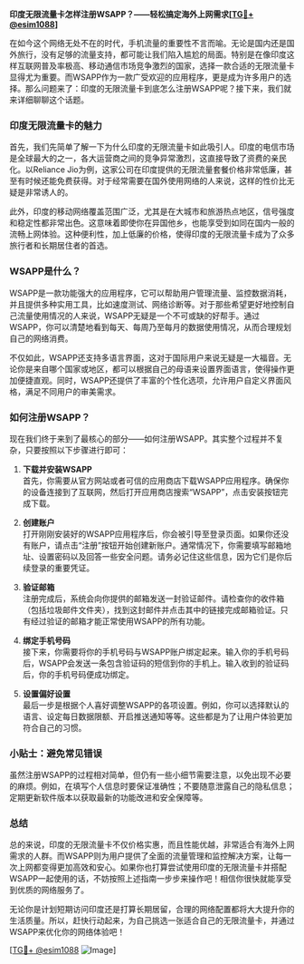 **印度无限流量卡怎样注册WSAPP？——轻松搞定海外上网需求[[TG💪+ @esim1088](https://t.me/s/esim1088)]**

在如今这个网络无处不在的时代，手机流量的重要性不言而喻。无论是国内还是国外旅行，没有足够的流量支持，都可能让我们陷入尴尬的局面。特别是在像印度这样互联网普及率极高、移动通信市场竞争激烈的国家，选择一款合适的无限流量卡显得尤为重要。而WSAPP作为一款广受欢迎的应用程序，更是成为许多用户的选择。那么问题来了：印度的无限流量卡到底怎么注册WSAPP呢？接下来，我们就来详细聊聊这个话题。

### 印度无限流量卡的魅力

首先，我们先简单了解一下为什么印度的无限流量卡如此吸引人。印度的电信市场是全球最大的之一，各大运营商之间的竞争异常激烈，这直接导致了资费的亲民化。以Reliance Jio为例，这家公司在印度提供的无限流量套餐价格非常低廉，甚至有时候还能免费获得。对于经常需要在国外使用网络的人来说，这样的性价比无疑是非常诱人的。

此外，印度的移动网络覆盖范围广泛，尤其是在大城市和旅游热点地区，信号强度和稳定性都非常出色。这意味着即使你在异国他乡，也能享受到如同在国内一般的流畅上网体验。这种便利性，加上低廉的价格，使得印度的无限流量卡成为了众多旅行者和长期居住者的首选。

### WSAPP是什么？

WSAPP是一款功能强大的应用程序，它可以帮助用户管理流量、监控数据消耗，并且提供多种实用工具，比如速度测试、网络诊断等。对于那些希望更好地控制自己流量使用情况的人来说，WSAPP无疑是一个不可或缺的好帮手。通过WSAPP，你可以清楚地看到每天、每周乃至每月的数据使用情况，从而合理规划自己的网络消费。

不仅如此，WSAPP还支持多语言界面，这对于国际用户来说无疑是一大福音。无论你是来自哪个国家或地区，都可以根据自己的母语来设置界面语言，使得操作更加便捷直观。同时，WSAPP还提供了丰富的个性化选项，允许用户自定义界面风格，满足不同用户的审美需求。

### 如何注册WSAPP？

现在我们终于来到了最核心的部分——如何注册WSAPP。其实整个过程并不复杂，只要按照以下步骤进行即可：

1. **下载并安装WSAPP**  
   首先，你需要从官方网站或者可信的应用商店下载WSAPP应用程序。确保你的设备连接到了互联网，然后打开应用商店搜索“WSAPP”，点击安装按钮完成下载。

2. **创建账户**  
   打开刚刚安装好的WSAPP应用程序后，你会被引导至登录页面。如果你还没有账户，请点击“注册”按钮开始创建新账户。通常情况下，你需要填写邮箱地址、设置密码以及回答一些安全问题。请务必记住这些信息，因为它们是你后续登录的重要凭证。

3. **验证邮箱**  
   注册完成后，系统会向你提供的邮箱发送一封验证邮件。请检查你的收件箱（包括垃圾邮件文件夹），找到这封邮件并点击其中的链接完成邮箱验证。只有经过验证的邮箱才能正常使用WSAPP的所有功能。

4. **绑定手机号码**  
   接下来，你需要将你的手机号码与WSAPP账户绑定起来。输入你的手机号码后，WSAPP会发送一条包含验证码的短信到你的手机上。输入收到的验证码后，你的手机号码便成功绑定。

5. **设置偏好设置**  
   最后一步是根据个人喜好调整WSAPP的各项设置。例如，你可以选择默认的语言、设定每日数据限额、开启推送通知等等。这些都是为了让用户体验更加符合自己的习惯。

### 小贴士：避免常见错误

虽然注册WSAPP的过程相对简单，但仍有一些小细节需要注意，以免出现不必要的麻烦。例如，在填写个人信息时要保证准确性；不要随意泄露自己的隐私信息；定期更新软件版本以获取最新的功能改进和安全保障等。

### 总结

总的来说，印度的无限流量卡不仅价格实惠，而且性能优越，非常适合有海外上网需求的人群。而WSAPP则为用户提供了全面的流量管理和监控解决方案，让每一次上网都变得更加高效和安心。如果你也打算尝试使用印度的无限流量卡并搭配WSAPP一起使用的话，不妨按照上述指南一步步来操作吧！相信你很快就能享受到优质的网络服务了。

无论你是计划短期访问印度还是打算长期居留，合理的网络配置都将大大提升你的生活质量。所以，赶快行动起来，为自己挑选一张适合自己的无限流量卡，并通过WSAPP来优化你的网络体验吧！

[[TG💪+ @esim1088](https://t.me/s/esim1088) ![Image](https://i.postimg.cc/4NQfJmqS/Snipaste-2025-05-13-00-14-12.png)]
